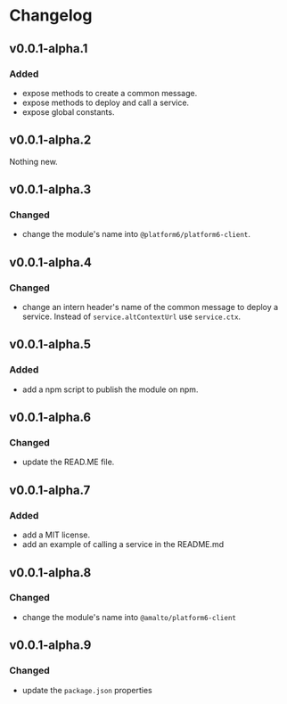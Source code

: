 # Changelog

## v0.0.1-alpha.1
### Added
- expose methods to create a common message.
- expose methods to deploy and call a service.
- expose global constants.

## v0.0.1-alpha.2
Nothing new.

## v0.0.1-alpha.3
### Changed
- change the module's name into `@platform6/platform6-client`.

## v0.0.1-alpha.4
### Changed
- change an intern header's name of the common message to deploy a service. Instead of `service.altContextUrl` use `service.ctx`.

## v0.0.1-alpha.5
### Added
- add a npm script to publish the module on npm.

## v0.0.1-alpha.6
### Changed
- update the READ.ME file.

## v0.0.1-alpha.7
### Added
- add a MIT license.
- add an example of calling a service in the README.md

## v0.0.1-alpha.8
### Changed
- change the module's name into `@amalto/platform6-client`

## v0.0.1-alpha.9
### Changed
- update the `package.json` properties

